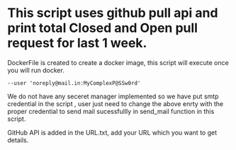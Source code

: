 # This script uses github pull api and print total Closed and Open pull request for last 1 week.

DockerFile is created to create a docker image, this script will execute once you will run docker.
```
--user 'noreply@mail.in:MyComplexP@SSw0rd'
```
We do not have any seceret manager implemented so we have put smtp credential in the script , user just need to change the above enrty with the proper credential to send mail sucessfullly in send_mail function in this script.

GitHub API is added in the URL.txt, add your URL which you want to get details.

